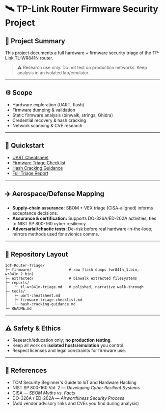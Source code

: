 # 🛰️ TP-Link Router Firmware Security Project

## 📌 Project Summary
This project documents a full hardware + firmware security triage of the TP-Link TL-WR841N router.

> ⚠️ Research use only. Do not test on production networks. Keep analysis in an isolated lab/emulator.

---

## ⚙️ Scope
- Hardware exploration (UART, flash)
- Firmware dumping & validation
- Static firmware analysis (binwalk, strings, Ghidra)
- Credential recovery & hash cracking
- Network scanning & CVE research

---

## 🔬 Quickstart
- [UART Cheatsheet](tools/uart-cheatsheet.md)
- [Firmware Triage Checklist](tools/firmware-triage-checklist.md)
- [Hash Cracking Guidance](tools/hash-cracking-guidance.md)
- [Full Triage Report](reports/tl-wr841n-triage.md)

---

## ✈️ Aerospace/Defense Mapping
- **Supply-chain assurance:** SBOM + VEX triage (CISA-aligned) informs acceptance decisions.
- **Assurance & certification:** Supports DO-326A/ED-202A activities; ties to NIST SP 800-160 cyber resiliency.
- **Adversarial/chaotic tests:** De-risk before real hardware-in-the-loop; mirrors methods used for avionics comms.

---

## 📂 Repository Layout
```
IoT-Router-Triage/
├─ firmware/                 # raw flash dumps (wr841n_1.bin, wr841n_2.bin)
├─ extracted/                # binwalk extracted filesystems
├─ reports/
│   └─ tl-wr841n-triage.md   # polished, narrative walk-through
├─ tools/
│   ├─ uart-cheatsheet.md
│   ├─ firmware-triage-checklist.md
│   └─ hash-cracking-guidance.md
└─ README.md
```

---

## ⚠️ Safety & Ethics
- Research/education only; **no production testing**.
- Keep all work on **isolated hosts/emulation** you control.
- Respect licenses and legal constraints for firmware use.

---

## 📖 References
- TCM Security Beginner's Guide to IoT and Hardware Hacking
- NIST SP 800-160 Vol. 2 — *Developing Cyber Resilient Systems*
- CISA — *SBOM Myths vs. Facts*
- DO-326A / ED-202A — *Airworthiness Security Process*
- (Add vendor advisory links and CVEs you find during analysis)








